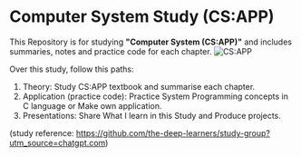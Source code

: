 # Computer System Study (CS:APP)
This Repository is for studying **"Computer System (CS:APP)"** and includes summaries, notes and practice code for each chapter.
![CS:APP](https://m.media-amazon.com/images/I/81CV7c56AlL._UF1000,1000_QL80_.jpg)

Over this study, follow this paths:
1. Theory: Study CS:APP textbook and summarise each chapter.
2. Application (practice code): Practice System Programming concepts in C language or Make own application.
3. Presentations: Share What I learn in this Study and Produce projects.

(study reference: https://github.com/the-deep-learners/study-group?utm_source=chatgpt.com)

